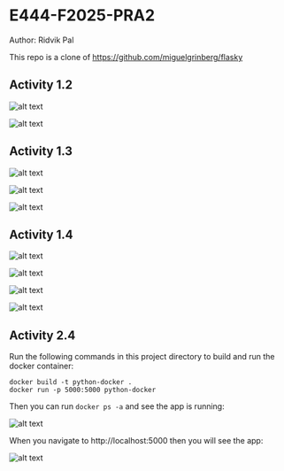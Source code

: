 # E444-F2025-PRA2

Author: Ridvik Pal

This repo is a clone of https://github.com/miguelgrinberg/flasky

## Activity 1.2

![alt text](screenshots/activity%201-2%20image%201.png)

![alt text](screenshots/activity%201-2%20image%202.png)

## Activity 1.3

![alt text](screenshots/activity%201-3%20image%201.png)

![alt text](screenshots/activity%201-3%20image%202.png)

![alt text](screenshots/activity%201-3%20image%203.png)

## Activity 1.4

![alt text](screenshots/activity%201-4%20image%201.png)

![alt text](screenshots/activity%201-4%20image%202.png)

![alt text](screenshots/activity%201-4%20image%203.png)

![alt text](screenshots/activity%201-4%20image%204.png)

## Activity 2.4

Run the following commands in this project directory to build and run the docker container:

```shell
docker build -t python-docker .
docker run -p 5000:5000 python-docker
```

Then you can run `docker ps -a` and see the app is running:

![alt text](screenshots/activity%202-4%20image%201.png)

When you navigate to http://localhost:5000 then you will see the app:

![alt text](screenshots/activity%202-4%20image%202.png)
